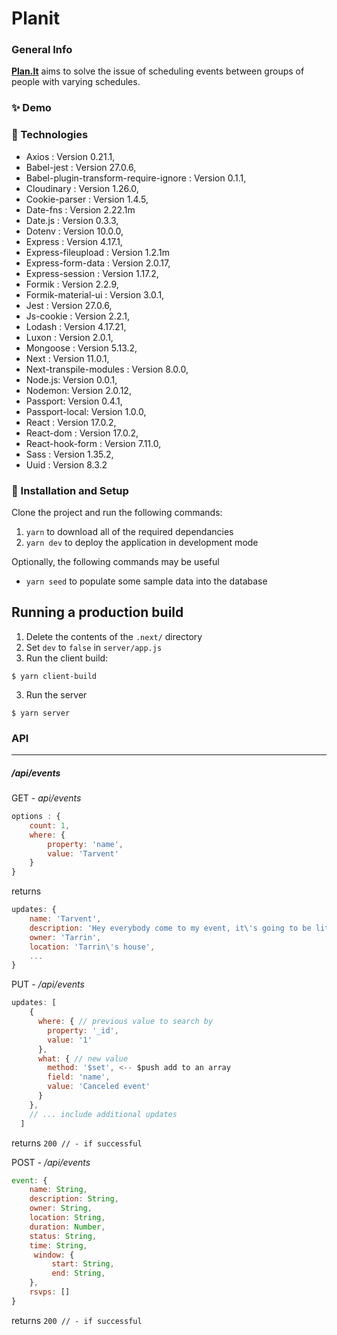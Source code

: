 # Planit

### General Info
 **[Plan.It](https://github.com/Kirk-Blue-Ocean/planit "Plan.It")** aims to solve the issue of scheduling events between groups of people with varying schedules.
 
### ✨ Demo


### 🧪 Technologies
* Axios : Version 0.21.1,
* Babel-jest : Version 27.0.6,
* Babel-plugin-transform-require-ignore : Version 0.1.1,
* Cloudinary : Version 1.26.0,
* Cookie-parser : Version 1.4.5,
* Date-fns : Version 2.22.1m
* Date.js : Version 0.3.3,
* Dotenv : Version 10.0.0,
* Express : Version 4.17.1,
* Express-fileupload : Version 1.2.1m
* Express-form-data : Version 2.0.17,
* Express-session : Version 1.17.2,
* Formik : Version 2.2.9,
* Formik-material-ui : Version 3.0.1,
* Jest : Version 27.0.6,
* Js-cookie : Version 2.2.1,
* Lodash : Version 4.17.21,
* Luxon : Version 2.0.1,
* Mongoose : Version 5.13.2,
* Next : Version 11.0.1,
* Next-transpile-modules : Version 8.0.0,
* Node.js: Version 0.0.1,
* Nodemon: Version 2.0.12,
* Passport: Version 0.4.1,
* Passport-local: Version 1.0.0,
* React : Version 17.0.2,
* React-dom : Version 17.0.2,
* React-hook-form : Version 7.11.0,
* Sass : Version 1.35.2,
* Uuid : Version 8.3.2

### 🚀 Installation and Setup
Clone the project and run the following commands:
1. `yarn` to download all of the required dependancies
2. `yarn dev` to deploy the application in development mode

Optionally, the following commands may be useful
- `yarn seed` to populate some sample data into the database

## Running a production build

1. Delete the contents of the `.next/` directory
2. Set `dev` to `false` in `server/app.js`
3. Run the client build:
```
$ yarn client-build
```
3. Run the server
```
$ yarn server
```

### API
------------
##### /api/events
GET - *api/events*
```javascript
options : {
	count: 1,
	where: {
		property: 'name',
		value: 'Tarvent'
	}
}
```
returns
```javascript
updates: {
    name: 'Tarvent',
    description: 'Hey everybody come to my event, it\'s going to be lit! ',
    owner: 'Tarrin',
    location: 'Tarrin\'s house',
  	...
}
```
PUT - */api/events*

```javascript
updates: [
    {
      where: { // previous value to search by
        property: '_id',
        value: '1'
      },
      what: { // new value
        method: '$set', <-- $push add to an array
        field: 'name',
        value: 'Canceled event'
      }
    },
	// ... include additional updates
  ]
```
returns
`200 // - if successful `

POST - */api/events*
```javascript
event: {
 	name: String,
 	description: String,
 	owner: String,
 	location: String,
 	duration: Number,
 	status: String,
 	time: String,
	 window: {
  		 start: String,
  		 end: String,
 	},
 	rsvps: []
}
```
returns `200 // - if successful`


